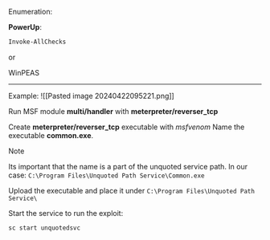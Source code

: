 Enumeration:

**PowerUp**:
```PowerShell
Invoke-AllChecks
```

or

WinPEAS

---

Example:
![[Pasted image 20240422095221.png]]

Run MSF module **multi/handler** with **meterpreter/reverser_tcp**

Create **meterpreter/reverser_tcp** executable with *msfvenom*
Name the executable **common.exe**.

>[!Note]
>Its important that the name is a part of the unquoted service path.
>In our case: `C:\Program Files\Unquoted Path Service\Common.exe`

Upload the executable and place it under `C:\Program Files\Unquoted Path Service\`

Start the service to run the exploit:
```cmd
sc start unquotedsvc
```
